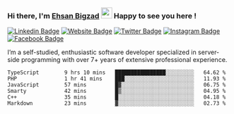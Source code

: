 ### Hi there, I'm <a href="#" target="_blank">Ehsan Bigzad</a> <img src="https://media.giphy.com/media/hvRJCLFzcasrR4ia7z/giphy.gif" width="25px" height="25px"> Happy to see you here !

[![Linkedin Badge](https://img.shields.io/badge/-LinkedIn-0e76a8?style=flat-square&logo=Linkedin&logoColor=white)](https://linkedin.com/in/EhsanBigzad)
[![Website Badge](https://img.shields.io/badge/Website-3b5998?style=flat-square&logo=google-chrome&logoColor=white)](#)
[![Twitter Badge](https://img.shields.io/badge/-Twitter-00acee?style=flat-square&logo=Twitter&logoColor=white)](https://twitter.com/EhsanBigzad)
[![Instagram Badge](https://img.shields.io/badge/-Instagram-e4405f?style=flat-square&logo=Instagram&logoColor=white)](https://instagram.com/ehsanbigzad/)
[![Facebook Badge](https://img.shields.io/badge/-Facebook-0088cc?style=flat-square&logo=Facebook&logoColor=white)](https://facebook.com/EhsanBigzad7)

I’m a self-studied, enthusiastic software developer specialized in server-side programming with over 7+ years of extensive professional experience.

<!--START_SECTION:waka-->

```text
TypeScript        9 hrs 10 mins   ████████████████░░░░░░░░░   64.62 %
PHP               1 hr 41 mins    ███░░░░░░░░░░░░░░░░░░░░░░   11.93 %
JavaScript        57 mins         █▓░░░░░░░░░░░░░░░░░░░░░░░   06.75 %
Smarty            42 mins         █▒░░░░░░░░░░░░░░░░░░░░░░░   04.95 %
C++               35 mins         █░░░░░░░░░░░░░░░░░░░░░░░░   04.18 %
Markdown          23 mins         ▓░░░░░░░░░░░░░░░░░░░░░░░░   02.73 %
```

<!--END_SECTION:waka-->
